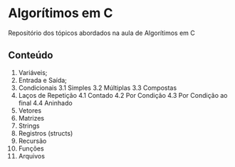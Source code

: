 # Algorítimos em C

Repositório dos tópicos abordados na aula de Algorítimos em C

## Conteúdo

1. Variáveis;
2. Entrada e Saída;
3. Condicionais
    3.1 Simples
    3.2 Múltiplas
    3.3 Compostas
4. Laços de Repetição
    4.1 Contado
    4.2 Por Condição
    4.3 Por Condição ao final
    4.4 Aninhado
5. Vetores
6. Matrizes
7. Strings
8. Registros (structs)
9. Recursão
10. Funções
11. Arquivos
